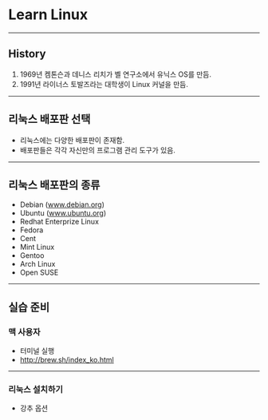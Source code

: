 # Learn Linux

---

## History
1. 1969년 켐톤슨과 데니스 리치가 벨 연구소에서 유닉스 OS를 만듬.
2. 1991년 라이너스 토발즈라는 대학생이 Linux 커널을 만듬.

--- 

## 리눅스 배포판 선택

- 리눅스에는 다양한 배포판이 존재함.
- 배포판들은 각각 자신만의 프로그램 관리 도구가 있음.

---

## 리눅스 배포판의 종류

- Debian (www.debian.org)
- Ubuntu (www.ubuntu.org)
- Redhat Enterprize Linux
- Fedora
- Cent
- Mint Linux
- Gentoo
- Arch Linux
- Open SUSE

---

## 실습 준비
### 맥 사용자
- 터미널 실행
- http://brew.sh/index_ko.html


--- 
### 리눅스 설치하기
- 강추 옵션

